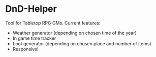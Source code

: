 # DnD-Helper
Tool for Tabletop RPG GMs.
Current features: 
- Weather generator (depending on chosen time of the year)
- In game time tracker
- Loot generator (depending on chosen place and number of items)
- Responsive!
